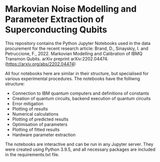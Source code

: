# Markovian Noise Modelling and Parameter Extraction of Superconducting Qubits

This repository contains the Python Jupyter Notebooks used in the data procurement for the recent research article: Brand, D., Sinayskiy, I. and Petruccione, F., 2022. Markovian Modelling and Calibration of IBMQ Transmon Qubits. arXiv preprint arXiv:2202.04474. (https://arxiv.org/abs/2202.04474)

All four notebooks here are similar in their structure, but specialised for various experimental procedures. The notebooks have the folliwng structure:

- Connection to IBM quantum computers and definitions of constants
- Creation of quantum circuits, backend execution of quantum circuits
- Error mitigation
- Plotting of results
- Numerical calculations
- Plotting of predicted results
- Optimisation of parameters
- Plotting of fitted results
- Hardware parameter extraction

The notebooks are interactive and can be run in any Jupyter server. They were created using Python 3.9.5, and all necessary packages are included in the requirements.txt file.
